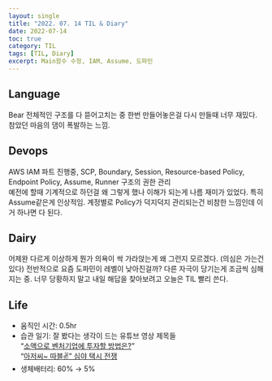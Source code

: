 ```yaml
---
layout: single
title: "2022. 07. 14 TIL & Diary"
date: 2022-07-14
toc: true
category: TIL
tags: [TIL, Diary]
excerpt: Main함수 수정, IAM, Assume, 도파민
---
```


## Language  
Bear 전체적인 구조를 다 뜯어고치는 중 한번 만들어놓은걸 다시 만들때 너무 재밌다. 참았던 마음의 댐이 폭발하는 느낌.

## Devops
AWS IAM 파트 진행중, SCP, Boundary, Session, Resource-based Policy, Endpoint Policy, Assume, Runner 구조의 권한 관리  
예전에 할때 기계적으로 하던걸 왜 그렇게 했나 이해가 되는게 나름 재미가 있었다. 특히 Assume같은게 인상적임. 계정별로 Policy가 덕지덕지 관리되는건 비참한 느낌인데 이거 하나면 다 된다.

## Dairy
어제완 다르게 이상하게 뭔가 의욕이 싹 가라앉는게 왜 그런지 모르겠다. (의심은 가는건 있다) 전반적으로 요즘 도파민이 레벨이 낮아진걸까? 다른 자극이 당기는게 조금씩 심해지는 중. 너무 당황하지 말고 내일 해답을 찾아보려고 오늘은 TIL 빨리 쓴다.

## Life
* 움직인 시간: 0.5hr
* 습관 일기: 잘 봤다는 생각이 드는 유튜브 영상 제목들  
“[소액으로 벤처기업에 투자할 방법은?](https://www.youtube.com/watch?v=owI2LUhAyEc "소액으로 벤처기업에 투자할 방법은?_기업IN이슈 (20210125)")”  
“[아저씨~ 따블✌️” 심야 택시 전쟁](https://www.youtube.com/watch?v=AggGDj_IVTU "\"아저씨~ 따블✌️\" 심야 택시 전쟁")
* 생체배터리: 60% → 5%
  